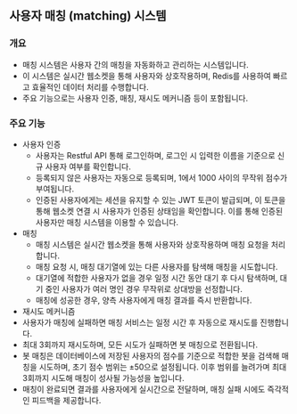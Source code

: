 ## 사용자 매칭 (matching) 시스템

### 개요

- 매칭 시스템은 사용자 간의 매칭을 자동화하고 관리하는 시스템입니다.
- 이 시스템은 실시간 웹소켓을 통해 사용자와 상호작용하며, Redis를 사용하여 빠르고 효율적인 데이터 처리를 수행합니다.
- 주요 기능으로는 사용자 인증, 매칭, 재시도 메커니즘 등이 포함됩니다.

### 주요 기능

- 사용자 인증
    - 사용자는 Restful API 통해 로그인하며, 로그인 시 입력한 이름을 기준으로 신규 사용자 여부를 확인합니다.
    - 등록되지 않은 사용자는 자동으로 등록되며, 1에서 1000 사이의 무작위 점수가 부여됩니다.
    - 인증된 사용자에게는 세션을 유지할 수 있는 JWT 토큰이 발급되며, 이 토큰을 통해 웹소켓 연결 시 사용자가 인증된 상태임을 확인합니다. 이를 통해 인증된 사용자만 매칭 시스템을 이용할 수 있습니다.
- 매칭
    - 매칭 시스템은 실시간 웹소켓을 통해 사용자와 상호작용하며 매칭 요청을 처리합니다.
    - 매칭 요청 시, 매칭 대기열에 있는 다른 사용자를 탐색해 매칭을 시도합니다.
    - 대기열에 적합한 사용자가 없을 경우 일정 시간 동안 대기 후 다시 탐색하며, 대기 중인 사용자가 여러 명인 경우 무작위로 상대방을 선정합니다.
    - 매칭에 성공한 경우, 양측 사용자에게 매칭 결과를 즉시 반환합니다.
- 재시도 메커니즘
- 사용자가 매칭에 실패하면 매칭 서비스는 일정 시간 후 자동으로 재시도를 진행합니다.
- 최대 3회까지 재시도하며, 모든 시도가 실패하면 봇 매칭으로 전환됩니다.
- 봇 매칭은 데이터베이스에 저장된 사용자의 점수를 기준으로 적합한 봇을 검색해 매칭을 시도하며, 초기 점수 범위는 ±50으로 설정됩니다. 이후 범위를 늘려가며 최대 3회까지 시도해 매칭이 성사될 가능성을 높입니다.
- 매칭이 완료되면 결과를 사용자에게 실시간으로 전달하며, 매칭 실패 시에도 즉각적인 피드백을 제공합니다.
